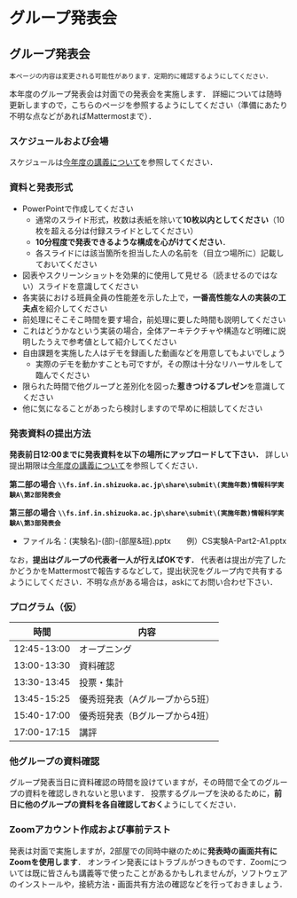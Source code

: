 # グループ発表会

## グループ発表会

```{Important}
本ページの内容は変更される可能性があります．定期的に確認するようにしてください．
```

本年度のグループ発表会は対面での発表会を実施します．
詳細については随時更新しますので，こちらのページを参照するようにしてください（準備にあたり不明な点などがあればMattermostまで）．

### スケジュールおよび会場

スケジュールは[今年度の講義について](../schedule#id3)を参照してください．

### 資料と発表形式

-   PowerPointで作成してください
    -   通常のスライド形式，枚数は表紙を除いて**10枚以内としてください**（10枚を超える分は付録スライドとしてください）
    -   **10分程度で発表できるような構成を心がけてください**．
    -   各スライドには該当箇所を担当した人の名前を（目立つ場所に）記載しておいてください
-   図表やスクリーンショットを効果的に使用して見せる（読ませるのではない）スライドを意識してください
-   各実装における班員全員の性能差を示した上で，**一番高性能な人の実装の工夫点**を紹介してください
-   前処理にそこそこ時間を要す場合，前処理に要した時間も説明してください
-   これはどうかなという実装の場合，全体アーキテクチャや構造など明確に説明したうえで参考値として紹介してください
-   自由課題を実施した人はデモを録画した動画などを用意してもよいでしょう
    -   実際のデモを動かすことも可ですが，その際は十分なリハーサルをして臨んでください
-   限られた時間で他グループと差別化を図った**惹きつけるプレゼン**を意識してください
-   他に気になることがあったら検討しますので早めに相談してください

### 発表資料の提出方法

**発表前日12:00までに発表資料を以下の場所にアップロードして下さい．** 詳しい提出期限は[今年度の講義について](../schedule#ppt)を参照してください．

**第二部の場合**
**`\\fs.inf.in.shizuoka.ac.jp\share\submit\(実施年数)情報科学実験A\第2部発表会`**

**第三部の場合**
**`\\fs.inf.in.shizuoka.ac.jp\share\submit\(実施年数)情報科学実験A\第3部発表会`**

- ファイル名：(実験名)-(部)-(部屋&班).pptx　　例）CS実験A-Part2-A1.pptx

なお，**提出はグループの代表者一人が行えばOKです．** 代表者は提出が完了したかどうかをMattermostで報告するなどして，提出状況をグループ内で共有するようにしてください．不明な点がある場合は，askにてお問い合わせ下さい．

### プログラム（仮）
| 時間        | 内容                           |
| ----------- | ------------------------------ |
| 12:45-13:00 | オープニング                   |
| 13:00-13:30 | 資料確認                       |
| 13:30-13:45 | 投票・集計                     |
| 13:45-15:25 | 優秀班発表（Aグループから5班） |
| 15:40-17:00 | 優秀班発表（Bグループから4班） |
| 17:00-17:15 | 講評                           |

### 他グループの資料確認

グループ発表当日に資料確認の時間を設けていますが，その時間で全てのグループの資料を確認しきれないと思います．
投票するグループを決めるために，**前日に他のグループの資料を各自確認しておく**ようにしてください．

### Zoomアカウント作成および事前テスト

発表は対面で実施しますが，2部屋での同時中継のために**発表時の画面共有にZoomを使用します**．
オンライン発表にはトラブルがつきものです．Zoomについては既に皆さんも講義等で使ったことがあるかもしれませんが，ソフトウェアのインストールや，接続方法・画面共有方法の確認などを行っておきましょう．

